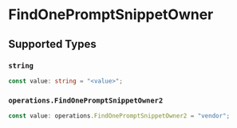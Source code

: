 # FindOnePromptSnippetOwner


## Supported Types

### `string`

```typescript
const value: string = "<value>";
```

### `operations.FindOnePromptSnippetOwner2`

```typescript
const value: operations.FindOnePromptSnippetOwner2 = "vendor";
```

